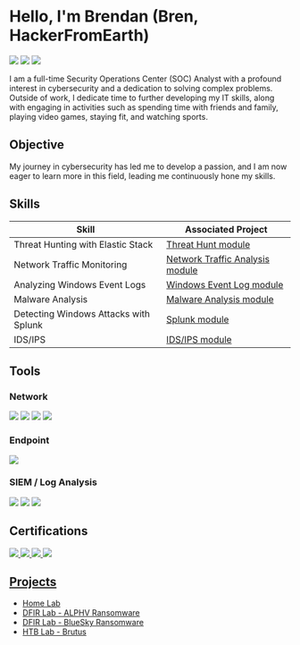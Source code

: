 # Hello, I'm Brendan (Bren, HackerFromEarth)
<a href="https://www.linkedin.com/in/brendanmejia"><img src="https://img.shields.io/badge/-LinkedIn-0072b1?&style=for-the-badge&logo=linkedin&logoColor=white" /></a>
<a href="https://app.hackthebox.com/profile/1774309"><img src="https://img.shields.io/badge/-HackTheBox-%239FEF00?style=for-the-badge&logo=hackthebox&logoColor=white" /></a>
<a href="https://tryhackme.com/p/HackerFromEarth"><img src="https://img.shields.io/badge/-TryHackMe-%23212C42?style=for-the-badge&logo=tryhackme&logoColor=white" /></a>


I am a full-time Security Operations Center (SOC) Analyst with a profound interest in cybersecurity and a dedication to solving complex problems. Outside of work, I dedicate time to further developing my IT skills, along with engaging in activities such as spending time with friends and family, playing video games, staying fit, and watching sports.

## Objective

My journey in cybersecurity has led me to develop a passion, and I am now eager to learn more in this field, leading me continuously hone my skills.

## Skills

| Skill                                         | Associated Project         |
|-----------------------------------------------|----------------------------|
| Threat Hunting with Elastic Stack          | <a href="https://academy.hackthebox.com/achievement/badge/6c325ba0-c844-11ee-891c-bea50ffe6cb4">Threat Hunt module</a>|
| Network Traffic Monitoring | <a href="https://academy.hackthebox.com/achievement/badge/b3c48605-3f22-11ef-b18d-bea50ffe6cb4">Network Traffic Analysis module</a>|
| Analyzing Windows Event Logs         | <a href="https://academy.hackthebox.com/achievement/badge/69546fc6-bf6a-11ee-a670-bea50ffe6cb4">Windows Event Log module</a>|
| Malware Analysis      | <a href="https://academy.hackthebox.com/achievement/badge/ddfb8b3d-5ca7-11ef-864f-bea50ffe6cb4">Malware Analysis module</a>|
| Detecting Windows Attacks with Splunk                  | <a href="https://academy.hackthebox.com/achievement/badge/fbccb269-a4c7-11ef-864f-bea50ffe6cb4">Splunk module</a>|
| IDS/IPS | <a href="https://academy.hackthebox.com/achievement/badge/abd52bec-5109-11ef-864f-bea50ffe6cb4">IDS/IPS module</a>|

## Tools

### Network
<div>
    <img src="https://img.shields.io/badge/-Wireshark-1679A7?&style=for-the-badge&logo=Wireshark&logoColor=white" />
    <img src="https://img.shields.io/badge/-Suricata-EF3B2D?&style=for-the-badge&logo=Suricata&logoColor=white" />
    <img src="https://img.shields.io/badge/-Zeek-777BB4?&style=for-the-badge&logo=Zeek&logoColor=white" />
    <img src="https://img.shields.io/badge/-Snort-F8B7D1?style=for-the-badge&logo=snort&logoColor=white" />
</div>

### Endpoint
<div>
    <img src="https://img.shields.io/badge/-Velociraptor-4B275F?&style=for-the-badge&logo=Velociraptor&logoColor=white" />
</div>

### SIEM / Log Analysis
<div>
    <img src="https://img.shields.io/badge/-Splunk-000000?&style=for-the-badge&logo=Splunk&logoColor=white" />
    <img src="https://img.shields.io/badge/-Elastic-005571?&style=for-the-badge&logo=Elastic&logoColor=white" />
    <img src="https://img.shields.io/badge/-Event%20Tracing%20for%20Windows-00A4EF?style=for-the-badge&logo=microsoft&logoColor=white" />
</div>

## Certifications
<div>
    <a href="https://www.credly.com/badges/c7655316-d9a7-4d6f-b135-3805c213db0e/public_url"><img src="https://img.shields.io/badge/-Security%2B-FF0000?&style=for-the-badge&logo=CompTIA&logoColor=white" />
    <a href="https://www.credly.com/badges/3c37d247-dbe9-4ba6-b51d-6adae6f991d1/linked_in_profile"><img src="https://img.shields.io/badge/-CySA%2B-FF0000?&style=for-the-badge&logo=CompTIA&logoColor=white" />
    <a href="https://www.credly.com/badges/bfbfbf44-927f-4e6f-ba69-ac990adfb1db"><img src="https://img.shields.io/badge/-Blue%20Team%20Level%201-0070FF?&style=for-the-badge&logo=&logoColor=white" />
    <a href="https://www.credly.com/badges/2b9de00e-2281-49cd-aae1-3dcf20ff96d6"><img src="https://img.shields.io/badge/-CDSA-006400?&style=for-the-badge&logoColor=white" />
</div>

## Projects
- <a href="https://github.com/HackerFromEarth/Home-Lab/blob/main/README.md">Home Lab</a>
- <a href="https://1drv.ms/w/c/0c418be69386e018/ERjghpPmi0EggAzRKQAAAAABBZrgYYZJja5pDE_lqabBFA?e=PFE1WG">DFIR Lab - ALPHV Ransomware</a>
- <a href="https://badgr.com/public/assertions/7mL626vWScmPb7fgppeQIA">DFIR Lab - BlueSky Ransomware</a>
- <a href="https://1drv.ms/w/c/0c418be69386e018/EcRSwRbswUxPkUd3DVaikKYBWrPTJ8-Vjz-lJQYDL1Q2Ew?e=iIEdfe">HTB Lab - Brutus</a>
